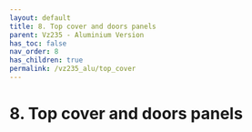```yaml
---
layout: default
title: 8. Top cover and doors panels
parent: Vz235 - Aluminium Version
has_toc: false
nav_order: 8
has_children: true
permalink: /vz235_alu/top_cover
---
```


# 8. Top cover and doors panels
